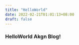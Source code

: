 ```yaml
---
title: "HelloWorld"
date: 2022-02-21T01:01:13+08:00
draft: false
---
```


### HelloWorld Akgn Blog!
